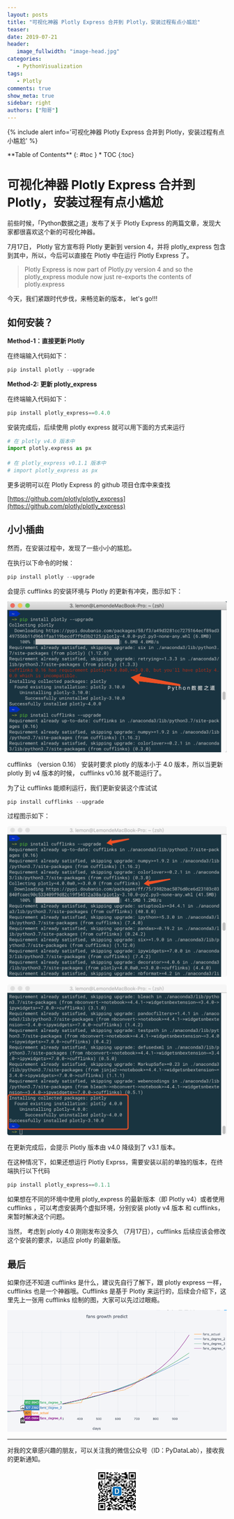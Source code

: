 ```yaml
---
layout: posts
title: "可视化神器 Plotly Express 合并到 Plotly，安装过程有点小尴尬"
teaser:
date: 2019-07-21
header:
   image_fullwidth: "image-head.jpg"
categories:
   - PythonVisualization
tags:    
   - Plotly      
comments: true
show_meta: true
sidebar: right
authors: ["阳哥"]
---
```


{% include alert info='可视化神器 Plotly Express 合并到 Plotly，安装过程有点小尴尬' %}

<div class="panel radius" markdown="1">
**Table of Contents**
{: #toc }
*  TOC
{:toc}
</div>

# 可视化神器 Plotly Express 合并到 Plotly，安装过程有点小尴尬

前些时候，「Python数据之道」发布了关于 Plotly Express 的两篇文章，发现大家都很喜欢这个新的可视化神器。

7月17日， Plotly 官方宣布将 Plotly 更新到 version 4，并将 plotly_express 包含到其中，所以，今后可以直接在 Plotly 中在运行 Plotly Express 了。

>Plotly Express is now part of Plotly.py version 4 and so the plotly_express module now just re-exports the contents of plotly.express

今天，我们紧跟时代步伐，来畅览新的版本， let's go!!!

## 如何安装？

**Method-1：直接更新 Plotly**

在终端输入代码如下：

```python
pip install plotly --upgrade
```

**Method-2: 更新 plotly_express**

在终端输入代码如下：

```python
pip install plotly_express==0.4.0
```

安装完成后，后续使用 plotly express 就可以用下面的方式来运行

```python
# 在 plotly v4.0 版本中
import plotly.express as px

# 在 plotly_express v0.1.1 版本中
# import plotly_express as px
```

更多说明可以在 Plotly Express 的 github 项目仓库中来查找

[https://github.com/plotly/plotly_express](https://github.com/plotly/plotly_express)

## 小小插曲

然而，在安装过程中，发现了一些小小的尴尬。

在执行以下命令的时候：

```python
pip install plotly --upgrade
```

会提示 cufflinks 的安装环境与 Plotly 的更新有冲突，图示如下：

![img01](/images/posts/012-plotly-express-update/plotly-1-revise.jpg)

cufflinks （version 0.16） 安装时要求 plotly 的版本小于 4.0 版本，所以当更新 plotly 到 v4 版本的时候， cufflinks v0.16 就不能运行了。

为了让 cufflinks 能顺利运行，我们更新安装这个库试试

```python
pip install cufflinks --upgrade
```

过程图示如下：

![img02](/images/posts/012-plotly-express-update/plotly-2.png)

![img03](/images/posts/012-plotly-express-update/plotly-3.png)

在更新完成后，会提示 Plotly 版本由 v4.0 降级到了 v3.1 版本。

在这种情况下，如果还想运行 Plotly Exprss，需要安装以前的单独的版本，在终端执行以下代码

```python
pip install plotly_express==0.1.1
```

如果想在不同的环境中使用 plotly_express 的最新版本（即 Plotly v4）或者使用 cufflinks ，可以考虑安装两个虚拟环境，分别安装 plotly v4 版本 和 cufflinks，来暂时解决这个问题。

当然， 考虑到 plotly 4.0 刚刚发布没多久 （7月17日），cufflinks 后续应该会修改这个安装的要求，以适应 plotly 的最新版。

## 最后

如果你还不知道 cufflinks 是什么，建议先自行了解下，跟 plotly express 一样， cufflinks 也是一个神器哦。Cufflinks 是基于 Plotly 来运行的，后续会介绍下，这里先上一张用 cufflinks 绘制的图，大家可以先过过眼瘾。

![img04](/images/posts/012-plotly-express-update/cufflinks1.gif)

---

对我的文章感兴趣的朋友，可以关注我的微信公众号（ID：PyDataLab），接收我的更新通知。

<div align="center">
    <img src="/images/qrcode.jpg" width="20%">
</div>
